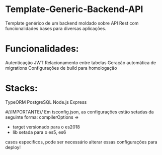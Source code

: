# Template-Generic-Backend-API
Template genérico de um backend moldado sobre API Rest com funcionalidades bases para diversas aplicações.  

# Funcionalidades:
Autenticação JWT
Relacionamento entre tabelas 
Geração automática de migrations 
Configurações de build para homologação

# Stacks:
TypeORM 
PostgreSQL
Node.js
Express

#//IMPORTANTE//
Em tsconfig.json, as configurações estão setadas da seguinte forma:
compilerOptions => 
  - target versionado para o es2018 
  - lib setada para o es5, es6
  
casos especificos, pode ser necessário alterar essas configurações para deploy!
